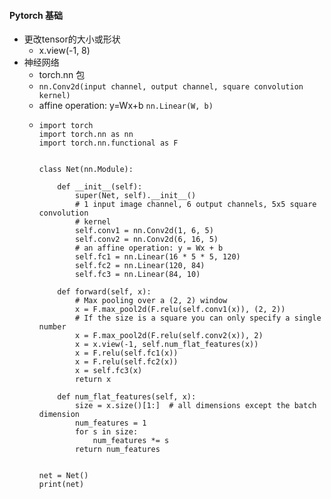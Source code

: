 #### Pytorch 基础
- 更改tensor的大小或形状
  - x.view(-1, 8)
- 神经网络
  - torch.nn 包
  - ``nn.Conv2d(input channel, output channel, square convolution kernel)``
  - affine operation: y=Wx+b ``nn.Linear(W, b)``
  - ```
    import torch
    import torch.nn as nn
    import torch.nn.functional as F


    class Net(nn.Module):

        def __init__(self):
            super(Net, self).__init__()
            # 1 input image channel, 6 output channels, 5x5 square convolution
            # kernel
            self.conv1 = nn.Conv2d(1, 6, 5)
            self.conv2 = nn.Conv2d(6, 16, 5)
            # an affine operation: y = Wx + b
            self.fc1 = nn.Linear(16 * 5 * 5, 120)
            self.fc2 = nn.Linear(120, 84)
            self.fc3 = nn.Linear(84, 10)

        def forward(self, x):
            # Max pooling over a (2, 2) window
            x = F.max_pool2d(F.relu(self.conv1(x)), (2, 2))
            # If the size is a square you can only specify a single number
            x = F.max_pool2d(F.relu(self.conv2(x)), 2)
            x = x.view(-1, self.num_flat_features(x))
            x = F.relu(self.fc1(x))
            x = F.relu(self.fc2(x))
            x = self.fc3(x)
            return x

        def num_flat_features(self, x):
            size = x.size()[1:]  # all dimensions except the batch dimension
            num_features = 1
            for s in size:
                num_features *= s
            return num_features


    net = Net()
    print(net)

    ```